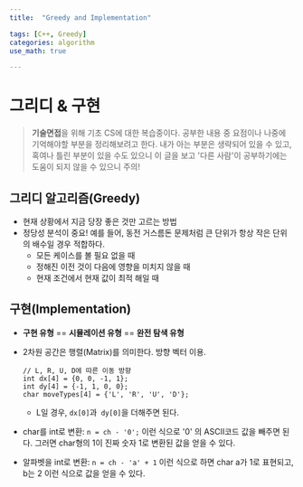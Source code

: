 ```yaml
---
title:	"Greedy and Implementation"

tags: [C++, Greedy]
categories: algorithm
use_math: true

---
```

# 그리디 & 구현

> **기술면접**을 위해 기초 CS에 대한 복습중이다.
공부한 내용 중 요점이나 나중에 기억해야할 부분을 정리해보려고 한다.
내가 아는 부분은 생략되어 있을 수 있고, 혹여나 틀린 부분이 있을 수도 있으니 이 글을 보고 '다른 사람'이 공부하기에는 도움이 되지 않을 수 있으니 주의!

## 그리디 알고리즘(Greedy)
- 현재 상황에서 지금 당장 좋은 것만 고르는 방법
- 정당성 분석이 중요! 예를 들어, 동전 거스름돈 문제처럼 큰 단위가 항상 작은 단위의 배수일 경우 적합하다.
    - 모든 케이스를 볼 필요 없을 때
    - 정해진 이전 것이 다음에 영향을 미치지 않을 때
    - 현재 조건에서 현재 값이 최적 해일 때

## 구현(Implementation)
- **구현 유형** \=\= **시뮬레이션 유형** \=\= **완전 탐색 유형**
- 2차원 공간은 행렬(Matrix)를 의미한다. 방향 벡터 이용.
	```
	// L, R, U, D에 따른 이동 방향
	int dx[4] = {0, 0, -1, 1};
	int dy[4] = {-1, 1, 0, 0};
	char moveTypes[4] = {'L', 'R', 'U', 'D'};
	```
	- L일 경우, ``dx[0]``과`` dy[0]``을 더해주면 된다.
	
- char를 int로 변환: ``n = ch - '0';`` 이런 식으로 '0' 의 ASCII코드 값을 빼주면 된다. 그러면 char형의 1이 진짜 숫자 1로 변환된 값을 얻을 수 있다.
- 알파벳을 int로 변환: ``n = ch - 'a' + 1`` 이런 식으로 하면 char a가 1로 표현되고, b는 2 이런 식으로 값을 얻을 수 있다.
